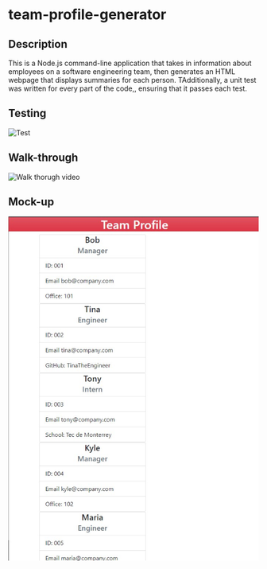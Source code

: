 # team-profile-generator

## Description
This is a Node.js command-line application that takes in information about employees on a software engineering team, then generates an HTML webpage that displays summaries for each person. TAdditionally, a unit test was written for every part of the code,, ensuring that it passes each test.

## Testing
![Test]()

## Walk-through
![Walk thorugh video](./assets/team-profile-generator-demo.gif)

## Mock-up
![Mock-up](./assets/deployed-html.jpg)
